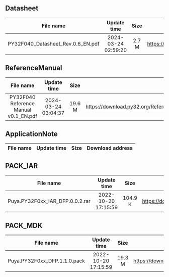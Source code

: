 ## Datasheet
| File name | Update time | Size | Download address |
| :----: | :----: | :----: | :----: |
| PY32F040_Datasheet_Rev.0.6_EN.pdf | 2024-03-24 02:59:20 | 2.7 M | <https://download.py32.org/Datasheet/en/PY32F040_Datasheet_Rev.0.6_EN.pdf> |
## ReferenceManual
| File name | Update time | Size | Download address |
| :----: | :----: | :----: | :----: |
| PY32F040 Reference Manual v0.1_EN.pdf | 2024-03-24 03:04:37 | 19.6 M | <https://download.py32.org/ReferenceManual/en/PY32F040%20Reference%20Manual%20v0.1_EN.pdf> |
## ApplicationNote
| File name | Update time | Size | Download address |
| :----: | :----: | :----: | :----: |
## PACK_IAR
| File name | Update time | Size | Download address |
| :----: | :----: | :----: | :----: |
| Puya.PY32F0xx_IAR_DFP.0.0.2.rar | 2022-10-20 17:15:59 | 104.9 K | <https://download.py32.org/PACK_IAR/en/Puya.PY32F0xx_IAR_DFP.0.0.2.rar> |
## PACK_MDK
| File name | Update time | Size | Download address |
| :----: | :----: | :----: | :----: |
| Puya.PY32F0xx_DFP.1.1.0.pack | 2022-10-20 17:15:59 | 19.3 M | <https://download.py32.org/PACK_MDK/en/Puya.PY32F0xx_DFP.1.1.0.pack> |
